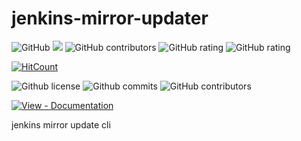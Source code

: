 # jenkins-mirror-updater

![GitHub](https://img.shields.io/github/license/Continuous-X/jenkins-mirror-updater)
[![](https://data.jsdelivr.com/v1/package/gh/Continuous-X/jenkins-mirror-updater/badge)](https://www.jsdelivr.com/package/gh/Continuous-X/jenkins-mirror-updater)
![GitHub contributors](https://img.shields.io/github/contributors/Continuous-X/jenkins-mirror-updater)
![GitHub rating](https://shields.io/category/rating/Continuous-X/jenkins-mirror-updater)
![GitHub rating](https://shields.io//github/go-mod/go-version/Continuous-X/jenkins-mirror-updater)

[![HitCount](http://hits.dwyl.com/Continuous-X/jenkins-mirror-updater.svg)](http://hits.dwyl.com/Continuous-X/jenkins-mirror-updater)


![Github license](https://badgen.net/github/license/Continuous-X/jenkins-mirror-updater)
![Github commits](https://badgen.net/github/commits/Continuous-X/jenkins-mirror-updater)
![GitHub contributors](https://badgen.net/github/contributors/Continuous-X/jenkins-mirror-updater)

[![View - Documentation](https://img.shields.io/badge/View-Documentation-blue?style=for-the-badge)](/docs/)

jenkins mirror update cli
